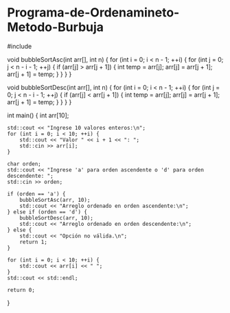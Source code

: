 # Programa-de-Ordenamineto-Metodo-Burbuja
#include <iostream>


void bubbleSortAsc(int arr[], int n) {
    for (int i = 0; i < n - 1; ++i) {
        for (int j = 0; j < n - i - 1; ++j) {
            if (arr[j] > arr[j + 1]) {
                int temp = arr[j];
                arr[j] = arr[j + 1];
                arr[j + 1] = temp;
            }
        }
    }
}


void bubbleSortDesc(int arr[], int n) {
    for (int i = 0; i < n - 1; ++i) {
        for (int j = 0; j < n - i - 1; ++j) {
            if (arr[j] < arr[j + 1]) {
                int temp = arr[j];
                arr[j] = arr[j + 1];
                arr[j + 1] = temp;
            }
        }
    }
}

int main() {
    int arr[10];

    std::cout << "Ingrese 10 valores enteros:\n";
    for (int i = 0; i < 10; ++i) {
        std::cout << "Valor " << i + 1 << ": ";
        std::cin >> arr[i];
    }

    char orden;
    std::cout << "Ingrese 'a' para orden ascendente o 'd' para orden descendente: ";
    std::cin >> orden;

    if (orden == 'a') {
        bubbleSortAsc(arr, 10);
        std::cout << "Arreglo ordenado en orden ascendente:\n";
    } else if (orden == 'd') {
        bubbleSortDesc(arr, 10);
        std::cout << "Arreglo ordenado en orden descendente:\n";
    } else {
        std::cout << "Opción no válida.\n";
        return 1;
    }

    for (int i = 0; i < 10; ++i) {
        std::cout << arr[i] << " ";
    }
    std::cout << std::endl;

    return 0;
}
